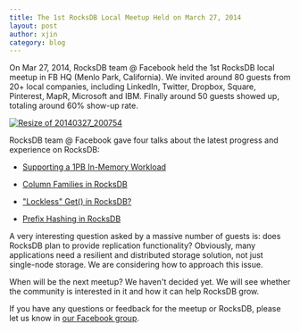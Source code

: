 ```yaml
---
title: The 1st RocksDB Local Meetup Held on March 27, 2014
layout: post
author: xjin
category: blog
---
```


On Mar 27, 2014, RocksDB team @ Facebook held the 1st RocksDB local meetup in FB HQ (Menlo Park, California). We invited around 80 guests from 20+ local companies, including LinkedIn, Twitter, Dropbox, Square, Pinterest, MapR, Microsoft and IBM. Finally around 50 guests showed up, totaling around 60% show-up rate.

[![Resize of 20140327_200754](/static/images/Resize-of-20140327_200754-300x225.jpg)](/static/images/Resize-of-20140327_200754-300x225.jpg)

RocksDB team @ Facebook gave four talks about the latest progress and experience on RocksDB:




  * [Supporting a 1PB In-Memory Workload](https://github.com/facebook/rocksdb/raw/gh-pages/talks/2014-03-27-RocksDB-Meetup-Haobo-RocksDB-In-Memory.pdf)




  * [Column Families in RocksDB](https://github.com/facebook/rocksdb/raw/gh-pages/talks/2014-03-27-RocksDB-Meetup-Igor-Column-Families.pdf)




  * ["Lockless" Get() in RocksDB?](https://github.com/facebook/rocksdb/raw/gh-pages/talks/2014-03-27-RocksDB-Meetup-Lei-Lockless-Get.pdf)




  * [Prefix Hashing in RocksDB](https://github.com/facebook/rocksdb/raw/gh-pages/talks/2014-03-27-RocksDB-Meetup-Siying-Prefix-Hash.pdf)


A very interesting question asked by a massive number of guests is: does RocksDB plan to provide replication functionality? Obviously, many applications need a resilient and distributed storage solution, not just single-node storage. We are considering how to approach this issue.

When will be the next meetup? We haven't decided yet. We will see whether the community is interested in it and how it can help RocksDB grow.

If you have any questions or feedback for the meetup or RocksDB, please let us know in [our Facebook group](https://www.facebook.com/groups/rocksdb.dev/).
